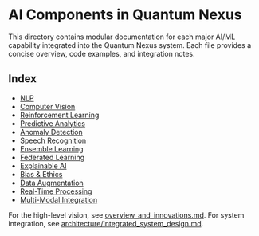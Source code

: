 # AI Components in Quantum Nexus

This directory contains modular documentation for each major AI/ML capability integrated into the Quantum Nexus system. Each file provides a concise overview, code examples, and integration notes.

## Index
- [NLP](nlp.md)
- [Computer Vision](computer_vision.md)
- [Reinforcement Learning](reinforcement_learning.md)
- [Predictive Analytics](predictive_analytics.md)
- [Anomaly Detection](anomaly_detection.md)
- [Speech Recognition](speech_recognition.md)
- [Ensemble Learning](ensemble_learning.md)
- [Federated Learning](federated_learning.md)
- [Explainable AI](explainable_ai.md)
- [Bias & Ethics](bias_ethics.md)
- [Data Augmentation](data_augmentation.md)
- [Real-Time Processing](real_time_processing.md)
- [Multi-Modal Integration](multi_modal.md)

For the high-level vision, see [overview_and_innovations.md](../overview_and_innovations.md).
For system integration, see [architecture/integrated_system_design.md](../architecture/integrated_system_design.md).
